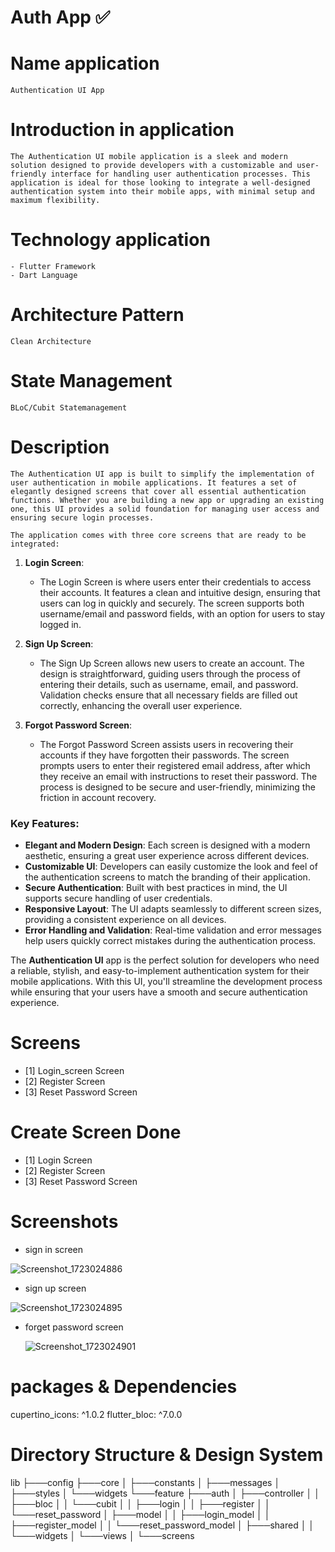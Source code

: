 # Auth App ✅
# Name application
    Authentication UI App

# Introduction in application
    The Authentication UI mobile application is a sleek and modern solution designed to provide developers with a customizable and user-friendly interface for handling user authentication processes. This application is ideal for those looking to integrate a well-designed authentication system into their mobile apps, with minimal setup and maximum flexibility.

# Technology application
    - Flutter Framework
    - Dart Language 

# Architecture Pattern
    Clean Architecture 

# State Management
    BLoC/Cubit Statemanagement

# Description 
    The Authentication UI app is built to simplify the implementation of user authentication in mobile applications. It features a set of elegantly designed screens that cover all essential authentication functions. Whether you are building a new app or upgrading an existing one, this UI provides a solid foundation for managing user access and ensuring secure login processes.

    The application comes with three core screens that are ready to be integrated:

1. **Login Screen**: 
   - The Login Screen is where users enter their credentials to access their accounts. It features a clean and intuitive design, ensuring that users can log in quickly and securely. The screen supports both username/email and password fields, with an option for users to stay logged in.

2. **Sign Up Screen**: 
   - The Sign Up Screen allows new users to create an account. The design is straightforward, guiding users through the process of entering their details, such as username, email, and password. Validation checks ensure that all necessary fields are filled out correctly, enhancing the overall user experience.

3. **Forgot Password Screen**: 
   - The Forgot Password Screen assists users in recovering their accounts if they have forgotten their passwords. The screen prompts users to enter their registered email address, after which they receive an email with instructions to reset their password. The process is designed to be secure and user-friendly, minimizing the friction in account recovery.

### Key Features:
- **Elegant and Modern Design**: Each screen is designed with a modern aesthetic, ensuring a great user experience across different devices.
- **Customizable UI**: Developers can easily customize the look and feel of the authentication screens to match the branding of their application.
- **Secure Authentication**: Built with best practices in mind, the UI supports secure handling of user credentials.
- **Responsive Layout**: The UI adapts seamlessly to different screen sizes, providing a consistent experience on all devices.
- **Error Handling and Validation**: Real-time validation and error messages help users quickly correct mistakes during the authentication process.

The **Authentication UI** app is the perfect solution for developers who need a reliable, stylish, and easy-to-implement authentication system for their mobile applications. With this UI, you'll streamline the development process while ensuring that your users have a smooth and secure authentication experience.

# Screens
- [1] Login_screen Screen
- [2] Register Screen
- [3] Reset Password Screen


# Create Screen Done
- [1] Login Screen
- [2] Register Screen
- [3] Reset Password Screen

# Screenshots
- sign in screen
  
![Screenshot_1723024886](https://github.com/user-attachments/assets/8ee40b96-3316-4042-a296-0054a51a333f)

- sign up screen
  
![Screenshot_1723024895](https://github.com/user-attachments/assets/586a47c8-cbf7-4070-8bb9-1999a6c57730)

- forget password screen
  
  ![Screenshot_1723024901](https://github.com/user-attachments/assets/829c92b6-acfd-4cfa-be9b-c14d2ee3b71c)

# packages & Dependencies
  cupertino_icons: ^1.0.2
  flutter_bloc: ^7.0.0

# Directory Structure & Design System
lib
├───config
├───core
│   ├───constants
│   ├───messages
│   ├───styles
│   └───widgets
└───feature
    ├───auth
    │   ├───controller
    │   │   ├───bloc
    │   │   └───cubit
    │   │       ├───login
    │   │       ├───register
    │   │       └───reset_password
    │   ├───model
    │   │   ├───login_model
    │   │   ├───register_model
    │   │   └───reset_password_model
    │   ├───shared
    │   │   └───widgets
    │   └───views
    │       └───screens

